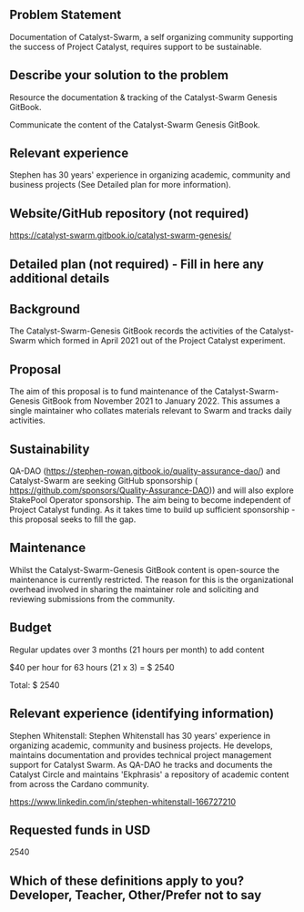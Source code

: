 ## Problem Statement

Documentation of Catalyst-Swarm, a self organizing community supporting the success of Project Catalyst, requires support to be sustainable.

## Describe your solution to the problem

Resource the documentation & tracking of the Catalyst-Swarm Genesis GitBook.

Communicate the content of the Catalyst-Swarm Genesis GitBook.


## Relevant experience

Stephen has 30 years' experience in organizing academic, community and business projects (See Detailed plan for more information).

## Website/GitHub repository (not required)

https://catalyst-swarm.gitbook.io/catalyst-swarm-genesis/

## Detailed plan (not required) - Fill in here any additional details

## Background

The Catalyst-Swarm-Genesis GitBook records the activities of the Catalyst-Swarm which formed in April 2021 out of the Project Catalyst experiment.

## Proposal

The aim of this proposal is to fund maintenance of the Catalyst-Swarm-Genesis GitBook from November 2021 to January 2022. This assumes a single maintainer who collates materials relevant to Swarm and tracks daily activities.

## Sustainability

QA-DAO (https://stephen-rowan.gitbook.io/quality-assurance-dao/) and Catalyst-Swarm are seeking GitHub sponsorship ( https://github.com/sponsors/Quality-Assurance-DAO)) and will also explore StakePool Operator sponsorship. The aim being to become independent of Project Catalyst funding. As it takes time to build up sufficient sponsorship - this proposal seeks to fill the gap.

## Maintenance

Whilst the Catalyst-Swarm-Genesis GitBook content is open-source the maintenance is currently restricted. The reason for this is the organizational overhead involved in sharing the maintainer role and soliciting and reviewing submissions from the community.

## Budget

Regular updates over 3 months (21 hours per month) to add content

$40 per hour for 63 hours (21 x 3) = $ 2540

Total: $ 2540


## Relevant experience (identifying information)

Stephen Whitenstall: Stephen Whitenstall has 30 years' experience in organizing academic, community and business projects. He develops, maintains documentation and provides technical project management support for Catalyst Swarm. As QA-DAO he tracks and documents the Catalyst Circle and maintains 'Ekphrasis' a repository of academic content from across the Cardano community.

https://www.linkedin.com/in/stephen-whitenstall-166727210

## Requested funds in USD 

2540

## Which of these definitions apply to you? Developer, Teacher, Other/Prefer not to say
